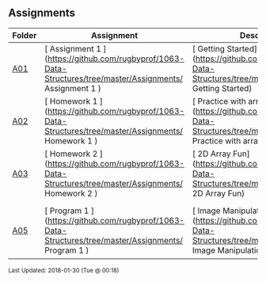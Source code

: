 ## Assignments
| Folder | Assignment | Description | Due|
 | ------------|------------|------------|------------|
 | [A01](https://github.com/rugbyprof/1063-Data-Structures/tree/master/Assignments/A01) | [ Assignment 1 ](https://github.com/rugbyprof/1063-Data-Structures/tree/master/Assignments/ Assignment 1 ) | [ Getting Started](https://github.com/rugbyprof/1063-Data-Structures/tree/master/Assignments/ Getting Started) | [Friday January 20th by 5:00pm](https://github.com/rugbyprof/1063-Data-Structures/tree/master/Assignments/Friday January 20th by 5:00pm) |
 | [A02](https://github.com/rugbyprof/1063-Data-Structures/tree/master/Assignments/A02) | [ Homework 1 ](https://github.com/rugbyprof/1063-Data-Structures/tree/master/Assignments/ Homework 1 ) | [ Practice with arrays](https://github.com/rugbyprof/1063-Data-Structures/tree/master/Assignments/ Practice with arrays) | [Not Sure](https://github.com/rugbyprof/1063-Data-Structures/tree/master/Assignments/Not Sure) |
 | [A03](https://github.com/rugbyprof/1063-Data-Structures/tree/master/Assignments/A03) | [ Homework 2 ](https://github.com/rugbyprof/1063-Data-Structures/tree/master/Assignments/ Homework 2 ) | [ 2D Array Fun](https://github.com/rugbyprof/1063-Data-Structures/tree/master/Assignments/ 2D Array Fun) | [Whenever](https://github.com/rugbyprof/1063-Data-Structures/tree/master/Assignments/Whenever) |
 |  |
 | [A05](https://github.com/rugbyprof/1063-Data-Structures/tree/master/Assignments/A05) | [ Program 1 ](https://github.com/rugbyprof/1063-Data-Structures/tree/master/Assignments/ Program 1 ) | [ Image Manipulation](https://github.com/rugbyprof/1063-Data-Structures/tree/master/Assignments/ Image Manipulation) | [Monday February 9<sup>th</sup> at the beginning of class.](https://github.com/rugbyprof/1063-Data-Structures/tree/master/Assignments/Monday February 9<sup>th</sup> at the beginning of class.) |

<sup>Last Updated: 2018-01-30 (Tue @ 00:18)</sup>